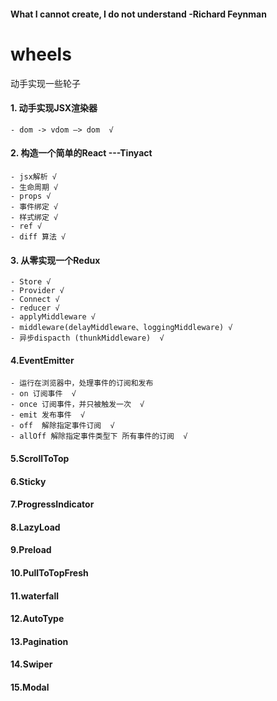 
#### What I cannot create, I do not understand  -Richard Feynman

# wheels
 动手实现一些轮子

#### 1. 动手实现JSX渲染器
    - dom -> vdom —> dom  √

#### 2. 构造一个简单的React  ---Tinyact
    - jsx解析 √
    - 生命周期 √
    - props √ 
    - 事件绑定 √
    - 样式绑定 √
    - ref √
    - diff 算法 √

#### 3. 从零实现一个Redux
    - Store √
    - Provider √
    - Connect √
    - reducer √
    - applyMiddleware √
    - middleware(delayMiddleware、loggingMiddleware) √
    - 异步dispacth (thunkMiddleware)  √

#### 4.EventEmitter
    - 运行在浏览器中，处理事件的订阅和发布
    - on 订阅事件  √
    - once 订阅事件，并只被触发一次  √
    - emit 发布事件  √
    - off  解除指定事件订阅  √
    - allOff 解除指定事件类型下 所有事件的订阅  √

#### 5.ScrollToTop
#### 6.Sticky
#### 7.ProgressIndicator
#### 8.LazyLoad
#### 9.Preload
#### 10.PullToTopFresh
#### 11.waterfall
#### 12.AutoType
#### 13.Pagination
#### 14.Swiper
#### 15.Modal
